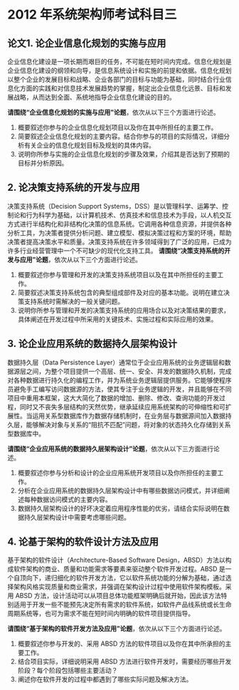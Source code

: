 # 2012 年系统架构师考试科目三

## 论文1. 论企业信息化规划的实施与应用
企业信息化建设是一项长期而艰巨的任务，不可能在短时间内完成。信息化规划是企业信息化建设的纲领和向导，是信息系统设计和实施的前提和依据。信息化规划以整个企业的发展目标和战略、企业各部门的目标与功能为基础，同时结合行业信息化方面的实践和对信息技术发展趋势的掌握，制定出企业信息化远景、目标和发展战略，从而达到全面、系统地指导企业信息化建设的目的。

**请围绕“企业信息化规划的实施与应用”论题**，依次从以下三个方面进行论述。
1. 概要叙述你参与的企业信息化规划项目以及你在其中所担任的主要工作。
2. 简要叙述企业信息化规划的主要内容。结合你参与的项目的实际情况，详细分析有关企业的信息化规划目标及规划的具体内容。
3. 说明你所参与实施的企业信息化规划的步骤及效果，介绍其是否达到了预期的目标并分析原因。

## 2. 论决策支持系统的开发与应用
决策支持系统（Decision Support Systems，DSS）是以管理科学、运筹学、控制论和行为科学为基础，以计算机技术、仿真技术和信息技术为手段，以人机交互方式进行半结构化和非结构化决策的信息系统。它调用各种信息资源，并提供各种分析工具，为决策者提供分析问题、建立模型、模拟决策过程和方案的环境，帮助决策者提高决策水平和质量。决策支持系统在许多领域得到了广泛的应用，已成为许多行业经营管理中一个不可缺少的现代化支持工具。
**请围绕“决策支持系统的开发与应用”论题**，依次从以下三个方面进行论述。
1. 概要叙述你参与管理和开发的决策支持系统项目以及在其中所担任的主要工作。
2. 简要叙述决策支持系统包含的典型组成部件及对应的基本功能。说明在建立决策支持系统时需解决的一般关键问题。
3. 说明你所参与管理和开发的决策支持系统的应用场合以及对决策结果的要求，具体阐述在开发过程中所采用的关键技术、实施过程和实际应用的效果。

## 3. 论企业应用系统的数据持久层架构设计
数据持久层（Data Persistence Layer）通常位于企业应用系统的业务逻辑层和数据源层之间，为整个项目提供一个高层、统一、安全、并发的数据持久机制，完成对各种数据进行持久化的编程工作，并为系统业务逻辑层提供服务。它能够使程序员避免手工编写访问数据源的方法，使其专注于业务逻辑的开发，并且能够在不同项目中重用本框架，这大大简化了数据的增加、删除、修改、查询功能的开发过程，同时又不丧失多层结构的天然优势，继承延续应用系统架构的可伸缩性和可扩展性。当运用关系型数据库作为数据存储机制时，在业务层与数据源间加入数据持久层，能够解决对象与关系的“阻抗不匹配”问题，将对象的状态持久化存储到关系型数据库中。

**请围绕“企业应用系统的数据持久层架构设计”论题**，依次从以下三方面进行论述。
1. 概要叙述你参与分析和设计的企业应用系统开发项目以及你所担任的主要工作。
2. 分析在企业应用系统的数据持久层架构设计中有哪些数据访问模式，并详细阐述每种数据访问模式的主要内容。
3. 数据持久层架构设计的好坏决定着应用程序性能的优劣，请结合实际说明在数据持久层架构设计中需要考虑哪些问题。

## 4. 论基于架构的软件设计方法及应用
基于架构的软件设计（Architecture-Based Software Design，ABSD）方法以构成软件架构的商业、质量和功能需求等要素来驱动整个软件开发过程。ABSD 是一个自顶向下，递归细化的软件开发方法，它以软件系统功能的分解为基础，通过选择架构风格实现质量和商业需求，并强调在架构设计过程中使用软件架构模板。采用 ABSD 方法，设计活动可以从项目总体功能框架明确后就开始，因此该方法特别适用于开发一些不能预先决定所有需求的软件系统，如软件产品线系统或长生命周期系统等，也可为需求不能在短时间内明确的软件项目提供指导。

**请围绕“基于架构的软件开发方法及应用”论题**，依次从以下三个方面进行论述。
1. 概要叙述你参与开发的、采用 ABSD 方法的软件项目以及你在其中所承担的主要工作。
2. 结合项目实际，详细说明采用 ABSD 方法进行软件开发时，需要经历哪些开发阶段？每个阶段包括哪些主要活动？
3. 阐述你在软件开发的过程中都遇到了哪些实际问题及解决方法。